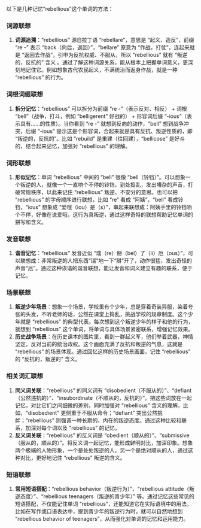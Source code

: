以下是几种记忆“rebellious”这个单词的方法：

### 词源联想
1. **词源追溯**：“rebellious” 源自拉丁语 “rebellare”，意思是 “起义、造反”，前缀 “re -” 表示 “back（向后，返回）”，“bellare” 原意为 “作战，打仗”，连起来就是 “返回去作战”，引申为反抗权威、不服从，所以 “rebellious” 就有 “叛逆的，反抗的” 含义 。通过了解这种词源关系，能从根本上把握单词意义，更深刻地记住它。例如想象古代农民起义，不满统治而返身作战，就是一种 “rebellious” 的行为。

### 词根词缀联想
1. **拆分记忆**：“rebellious” 可以拆分为前缀 “re -”（表示反对、相反） + 词根 “bell”（战争，打斗，例如 “belligerent” 好战的） + 形容词后缀 “-ious”（表示具有……的性质）。当你看到 “re -” 就想到反向的动作，“bell” 想到战争冲突，后缀 “-ious” 提示这是个形容词，合起来就是具有反抗、叛逆性质的，即 “叛逆的，反抗的”。比如 “rebuild” 是重建（往回建），“bellicose” 是好斗的，结合起来记忆，加强对 “rebellious” 的理解。

### 词形联想
1. **形似记忆**：单词 “rebellious” 中间的 “bell” 很像 “bell（铃铛）”。可以想象一个叛逆的人，就像一个一直响个不停的铃铛，到处捣乱，发出嘈杂的声音，打破常规秩序，以此来记住 “rebellious” 叛逆、不安分的意思。也可以把 “rebellious” 的字母顺序进行联想，比如 “re” 看成 “阿姨”，“bell” 看成铃铛，“ious” 想象成 “爱哦（iou）是（s）”，串起来联想成：阿姨手里的铃铛响个不停，好像在说爱哦，这行为真叛逆，通过这样奇特的联想帮助记忆单词的拼写和含义。

### 发音联想
1. **谐音记忆**：“rebellious” 发音近似 “瑞（re）掰（bel）了（li）厄（ous）”，可以联想成：非常叛逆的人把东西“瑞”地一下“掰”开了，动作很猛，发出奇怪的声音“厄”。通过这种诙谐的谐音联想，能让发音和词义建立有趣的联系，便于记忆。

### 场景联想
1. **叛逆少年场景**：想象一个场景，学校里有个少年，总是穿着奇装异服，染着夸张的头发，不听老师的话，公然在课堂上捣乱，挑战学校的规章制度。这个少年就是 “rebellious” 的典型代表。每次想到这个叛逆少年的样子和他的行为，就想到 “rebellious” 这个单词，将单词与具体场景紧密联系，增强记忆效果。
2. **历史战争场景**：在历史课本的图片里，看到一群起义军，他们举着武器，神情坚定，反对当前的统治政权。这个画面充满了反抗和叛逆的气息，这就是 “rebellious” 的场景体现。通过回忆这样的历史场景画面，记住 “rebellious” 的 “反抗的，叛逆的” 含义。

### 相关词汇联想
1. **同义词关联**：“rebellious” 的同义词有 “disobedient（不服从的）”、“defiant（公然违抗的）”、“insubordinate（不顺从的，反抗的）”。把这些词放在一起记忆，对比它们之间细微的差别，同时加强对 “rebellious” 含义的理解。比如，“disobedient” 更侧重于不服从命令；“defiant” 突出公然挑衅；“rebellious” 则强调一种长期的、内在的叛逆态度。通过这种比较和联系，加深对每个词以及 “rebellious” 的记忆。
2. **反义词关联**：“rebellious” 的反义词是 “obedient（顺从的）”、“submissive（服从的，顺从的）”。将反义词一起记忆，能形成鲜明对比，加深印象。想象两个极端的人物形象，一个是处处叛逆的人，另一个是绝对顺从的人，通过这种对比，更好地记住 “rebellious” 叛逆的含义。

### 短语联想
1. **常用短语搭配**：“rebellious behavior（叛逆行为）”、“rebellious attitude（叛逆态度）”、“rebellious teenagers（叛逆的青少年）” 等。通过记忆这些常见的短语搭配，不仅能记住单词 “rebellious”，还能知道它在实际语境中的用法。比如在写作或口语表达中，提到青少年的叛逆行为时，就可以自然地想到 “rebellious behavior of teenagers”，从而强化对单词的记忆和运用能力。 